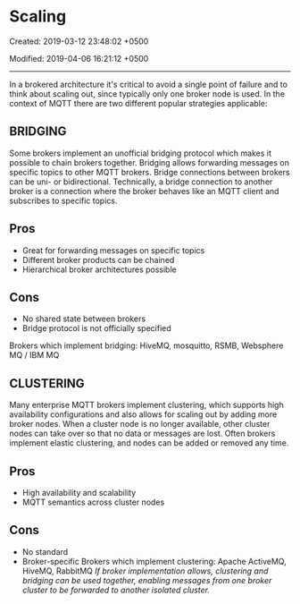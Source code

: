 # Scaling

Created: 2019-03-12 23:48:02 +0500

Modified: 2019-04-06 16:21:12 +0500

---

In a brokered architecture it's critical to avoid a single point of failure and to think about scaling out, since typically only one broker node is used. In the context of MQTT there are two different popular strategies applicable:

## BRIDGING

Some brokers implement an unofficial bridging protocol which makes it possible to chain brokers together. Bridging allows forwarding messages on specific topics to other MQTT brokers. Bridge connections between brokers can be uni- or bidirectional. Technically, a bridge connection to another broker is a connection where the broker behaves like an MQTT client and subscribes to specific topics.

## Pros

- Great for forwarding messages on specific topics
- Different broker products can be chained
- Hierarchical broker architectures possible

## Cons

- No shared state between brokers
- Bridge protocol is not officially specified

Brokers which implement bridging: HiveMQ, mosquitto, RSMB, Websphere MQ / IBM MQ

## CLUSTERING

Many enterprise MQTT brokers implement clustering, which supports high availability configurations and also allows for scaling out by adding more broker nodes. When a cluster node is no longer available, other cluster nodes can take over so that no data or messages are lost. Often brokers implement elastic clustering, and nodes can be added or removed any time.

## Pros

- High availability and scalability
- MQTT semantics across cluster nodes

## Cons

- No standard
- Broker-specific
Brokers which implement clustering: Apache ActiveMQ, HiveMQ, RabbitMQ
*If broker implementation allows, clustering and bridging can be used together, enabling messages from one broker cluster to be forwarded to another isolated cluster.*
